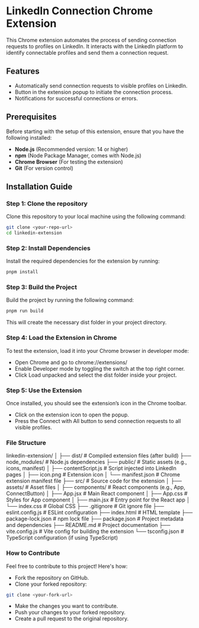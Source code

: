 # LinkedIn Connection Chrome Extension

This Chrome extension automates the process of sending connection requests to profiles on LinkedIn. It interacts with the LinkedIn platform to identify connectable profiles and send them a connection request.

## Features
- Automatically send connection requests to visible profiles on LinkedIn.
- Button in the extension popup to initiate the connection process.
- Notifications for successful connections or errors.

## Prerequisites
Before starting with the setup of this extension, ensure that you have the following installed:
- **Node.js** (Recommended version: 14 or higher)
- **npm** (Node Package Manager, comes with Node.js)
- **Chrome Browser** (For testing the extension)
- **Git** (For version control)

## Installation Guide

### Step 1: Clone the repository
Clone this repository to your local machine using the following command:

```bash
git clone <your-repo-url>
cd linkedin-extension
```

### Step 2: Install Dependencies
Install the required dependencies for the extension by running:

```bash
pnpm install
```

### Step 3: Build the Project
Build the project by running the following command:

```bash
pnpm run build
```

This will create the necessary dist folder in your project directory.

### Step 4: Load the Extension in Chrome
To test the extension, load it into your Chrome browser in developer mode:

- Open Chrome and go to chrome://extensions/
- Enable Developer mode by toggling the switch at the top right corner.
- Click Load unpacked and select the dist folder inside your project.

### Step 5: Use the Extension
Once installed, you should see the extension’s icon in the Chrome toolbar.

- Click on the extension icon to open the popup.
- Press the Connect with All button to send connection requests to all visible profiles.

### File Structure
linkedin-extension/
│
├── dist/                 # Compiled extension files (after build)
├── node_modules/         # Node.js dependencies
├── public/               # Static assets (e.g., icons, manifest)
│   ├── contentScript.js   # Script injected into LinkedIn pages
│   ├── icon.png          # Extension icon
│   └── manifest.json     # Chrome extension manifest file
├── src/                  # Source code for the extension
│   ├── assets/           # Asset files
│   ├── components/       # React components (e.g., App, ConnectButton)
│   ├── App.jsx           # Main React component
│   ├── App.css           # Styles for App component
│   ├── main.jsx          # Entry point for the React app
│   └── index.css         # Global CSS
├── .gitignore            # Git ignore file
├── eslint.config.js      # ESLint configuration
├── index.html            # HTML template
├── package-lock.json     # npm lock file
├── package.json          # Project metadata and dependencies
├── README.md             # Project documentation
├── vite.config.js        # Vite config for building the extension
└── tsconfig.json         # TypeScript configuration (if using TypeScript)

### How to Contribute

Feel free to contribute to this project! Here's how:

- Fork the repository on GitHub.
- Clone your forked repository:

```bash
git clone <your-fork-url>
```

- Make the changes you want to contribute.
- Push your changes to your forked repository.
- Create a pull request to the original repository.
